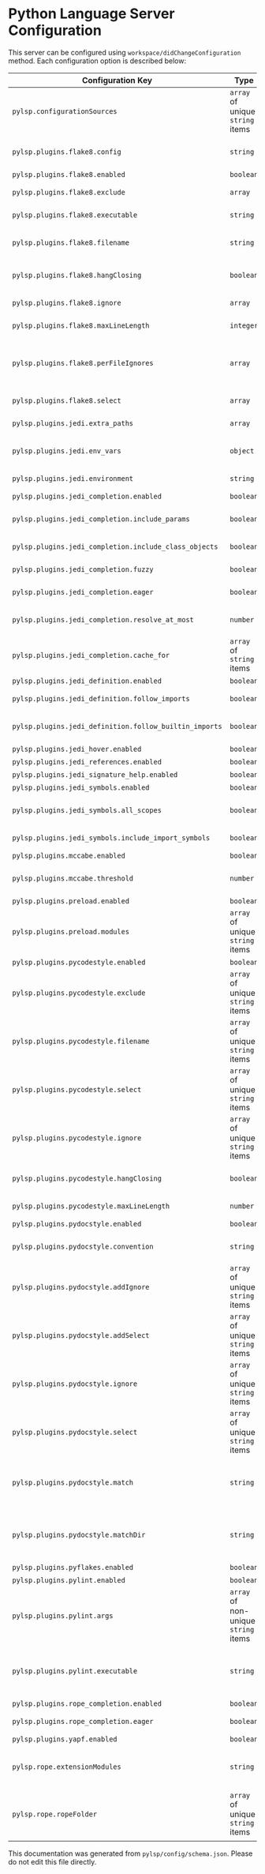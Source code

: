 # Python Language Server Configuration
This server can be configured using `workspace/didChangeConfiguration` method. Each configuration option is described below:

| **Configuration Key** | **Type** | **Description** | **Default** 
|----|----|----|----|
| `pylsp.configurationSources` | `array`  of unique `string` items | List of configuration sources to use. | `["pycodestyle"]` |
| `pylsp.plugins.flake8.config` | `string` | Path to the config file that will be the authoritative config source. | `null` |
| `pylsp.plugins.flake8.enabled` | `boolean` | Enable or disable the plugin. | `false` |
| `pylsp.plugins.flake8.exclude` | `array`  | List of files or directories to exclude. | `null` |
| `pylsp.plugins.flake8.executable` | `string` | Path to the flake8 executable. | `"flake8"` |
| `pylsp.plugins.flake8.filename` | `string` | Only check for filenames matching the patterns in this list. | `null` |
| `pylsp.plugins.flake8.hangClosing` | `boolean` | Hang closing bracket instead of matching indentation of opening bracket's line. | `null` |
| `pylsp.plugins.flake8.ignore` | `array`  | List of errors and warnings to ignore (or skip). | `null` |
| `pylsp.plugins.flake8.maxLineLength` | `integer` | Maximum allowed line length for the entirety of this run. | `null` |
| `pylsp.plugins.flake8.perFileIgnores` | `array`  | A pairing of filenames and violation codes that defines which violations to ignore in a particular file, for example: `["file_path.py:W305,W304"]`). | `null` |
| `pylsp.plugins.flake8.select` | `array`  | List of errors and warnings to enable. | `null` |
| `pylsp.plugins.jedi.extra_paths` | `array`  | Define extra paths for jedi.Script. | `[]` |
| `pylsp.plugins.jedi.env_vars` | `object` | Define environment variables for jedi.Script and Jedi.names. | `null` |
| `pylsp.plugins.jedi.environment` | `string` | Define environment for jedi.Script and Jedi.names. | `null` |
| `pylsp.plugins.jedi_completion.enabled` | `boolean` | Enable or disable the plugin. | `true` |
| `pylsp.plugins.jedi_completion.include_params` | `boolean` | Auto-completes methods and classes with tabstops for each parameter. | `true` |
| `pylsp.plugins.jedi_completion.include_class_objects` | `boolean` | Adds class objects as a separate completion item. | `true` |
| `pylsp.plugins.jedi_completion.fuzzy` | `boolean` | Enable fuzzy when requesting autocomplete. | `false` |
| `pylsp.plugins.jedi_completion.eager` | `boolean` | Resolve documentation and detail eagerly. | `false` |
| `pylsp.plugins.jedi_completion.resolve_at_most` | `number`  | How many labels and snippets (at most) should be resolved? | `25` |
| `pylsp.plugins.jedi_completion.cache_for` | `array`  of  `string` items | Modules for which labels and snippets should be cached. | `["pandas", "numpy", "tensorflow", "matplotlib"]` |
| `pylsp.plugins.jedi_definition.enabled` | `boolean` | Enable or disable the plugin. | `true` |
| `pylsp.plugins.jedi_definition.follow_imports` | `boolean` | The goto call will follow imports. | `true` |
| `pylsp.plugins.jedi_definition.follow_builtin_imports` | `boolean` | If follow_imports is True will decide if it follow builtin imports. | `true` |
| `pylsp.plugins.jedi_hover.enabled` | `boolean` | Enable or disable the plugin. | `true` |
| `pylsp.plugins.jedi_references.enabled` | `boolean` | Enable or disable the plugin. | `true` |
| `pylsp.plugins.jedi_signature_help.enabled` | `boolean` | Enable or disable the plugin. | `true` |
| `pylsp.plugins.jedi_symbols.enabled` | `boolean` | Enable or disable the plugin. | `true` |
| `pylsp.plugins.jedi_symbols.all_scopes` | `boolean` | If True lists the names of all scopes instead of only the module namespace. | `true` |
| `pylsp.plugins.jedi_symbols.include_import_symbols` | `boolean` | If True includes symbols imported from other libraries. | `true` |
| `pylsp.plugins.mccabe.enabled` | `boolean` | Enable or disable the plugin. | `true` |
| `pylsp.plugins.mccabe.threshold` | `number`  | The minimum threshold that triggers warnings about cyclomatic complexity. | `15` |
| `pylsp.plugins.preload.enabled` | `boolean` | Enable or disable the plugin. | `true` |
| `pylsp.plugins.preload.modules` | `array`  of unique `string` items | List of modules to import on startup | `null` |
| `pylsp.plugins.pycodestyle.enabled` | `boolean` | Enable or disable the plugin. | `true` |
| `pylsp.plugins.pycodestyle.exclude` | `array`  of unique `string` items | Exclude files or directories which match these patterns. | `null` |
| `pylsp.plugins.pycodestyle.filename` | `array`  of unique `string` items | When parsing directories, only check filenames matching these patterns. | `null` |
| `pylsp.plugins.pycodestyle.select` | `array`  of unique `string` items | Select errors and warnings | `null` |
| `pylsp.plugins.pycodestyle.ignore` | `array`  of unique `string` items | Ignore errors and warnings | `null` |
| `pylsp.plugins.pycodestyle.hangClosing` | `boolean` | Hang closing bracket instead of matching indentation of opening bracket's line. | `null` |
| `pylsp.plugins.pycodestyle.maxLineLength` | `number`  | Set maximum allowed line length. | `null` |
| `pylsp.plugins.pydocstyle.enabled` | `boolean` | Enable or disable the plugin. | `false` |
| `pylsp.plugins.pydocstyle.convention` | `string` | Choose the basic list of checked errors by specifying an existing convention. | `null` |
| `pylsp.plugins.pydocstyle.addIgnore` | `array`  of unique `string` items | Ignore errors and warnings in addition to the specified convention. | `null` |
| `pylsp.plugins.pydocstyle.addSelect` | `array`  of unique `string` items | Select errors and warnings in addition to the specified convention. | `null` |
| `pylsp.plugins.pydocstyle.ignore` | `array`  of unique `string` items | Ignore errors and warnings | `null` |
| `pylsp.plugins.pydocstyle.select` | `array`  of unique `string` items | Select errors and warnings | `null` |
| `pylsp.plugins.pydocstyle.match` | `string` | Check only files that exactly match the given regular expression; default is to match files that don't start with 'test_' but end with '.py'. | `"(?!test_).*\\.py"` |
| `pylsp.plugins.pydocstyle.matchDir` | `string` | Search only dirs that exactly match the given regular expression; default is to match dirs which do not begin with a dot. | `"[^\\.].*"` |
| `pylsp.plugins.pyflakes.enabled` | `boolean` | Enable or disable the plugin. | `true` |
| `pylsp.plugins.pylint.enabled` | `boolean` | Enable or disable the plugin. | `false` |
| `pylsp.plugins.pylint.args` | `array`  of non-unique `string` items | Arguments to pass to pylint. | `null` |
| `pylsp.plugins.pylint.executable` | `string` | Executable to run pylint with. Enabling this will run pylint on unsaved files via stdin. Can slow down workflow. Only works with python3. | `null` |
| `pylsp.plugins.rope_completion.enabled` | `boolean` | Enable or disable the plugin. | `true` |
| `pylsp.plugins.rope_completion.eager` | `boolean` | Resolve documentation and detail eagerly. | `false` |
| `pylsp.plugins.yapf.enabled` | `boolean` | Enable or disable the plugin. | `true` |
| `pylsp.rope.extensionModules` | `string` | Builtin and c-extension modules that are allowed to be imported and inspected by rope. | `null` |
| `pylsp.rope.ropeFolder` | `array`  of unique `string` items | The name of the folder in which rope stores project configurations and data.  Pass `null` for not using such a folder at all. | `null` |

This documentation was generated from `pylsp/config/schema.json`. Please do not edit this file directly.

